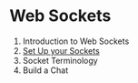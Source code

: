 # Web Sockets

1. Introduction to Web Sockets
2. [Set Up your Sockets](setUp.md)
3. Socket Terminology
4. Build a Chat
